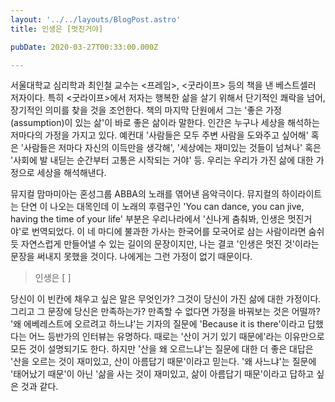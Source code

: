 ```yaml
---
layout: '../../layouts/BlogPost.astro'
title: 인생은 [멋진거야]

pubDate: 2020-03-27T00:33:00.000Z

---
```


서울대학교 심리학과 최인철 교수는 <프레임>, <굿라이프> 등의 책을 낸 베스트셀러 저자이다. 특히 <굿라이프>에서 저자는 행복한 삶을 살기 위해서 단기적인 쾌락을 넘어, 장기적인 의미를 찾을 것을 조언한다. 책의 마지막 단원에서 그는 '좋은 가정(assumption)이 있는 삶'이 바로 좋은 삶이라 말한다. 인간은 누구나 세상을 해석하는 저마다의 가정을 가지고 있다. 예컨대 '사람들은 모두 주변 사람을 도와주고 싶어해' 혹은 '사람들은 저마다 자신의 이득만을 생각해', '세상에는 재미있는 것들이 넘쳐나' 혹은 '사회에 발 내딛는 순간부터 고통은 시작되는 거야' 등. 우리는 우리가 가진 삶에 대한 가정으로 세상을 해석해낸다. 

뮤지컬 맘마미아는 혼성그룹 ABBA의 노래를 엮어낸 음악극이다. 뮤지컬의 하이라이트는 단연 <Dancing Queen>이 나오는 대목인데 이 노래의 후렴구인 'You can dance, you can jive, having the time of your life' 부분은 우리나라에서 '신나게 춤춰봐, 인생은 멋진거야'로 번역되었다. 이 네 마디에 불과한 가사는 한국어를 모국어로 삼는 사람이라면 숨쉬듯 자연스럽게 만들어낼 수 있는 길이의 문장이지만, 나는 결코 '인생은 멋진 것'이라는 문장을 써내지 못했을 것이다. 나에게는 그런 가정이 없기 때문이다.

> 인생은 [               ]

당신이 이 빈칸에 채우고 싶은 말은 무엇인가? 그것이 당신이 가진 삶에 대한 가정이다. 그리고 그 문장에 당신은 만족하는가? 만족할 수 없다면 가정을 바꿔보는 것은 어떨까? '왜 에베레스트에 오르려고 하느냐'는 기자의 질문에 'Because it is there'이라고 답했다는 어느 등반가의 인터뷰는 유명하다. 때로는 '산이 거기 있기 때문에'라는 이유만으로 모든 것이 설명되기도 한다. 하지만 '산을 왜 오르느냐'는 질문에 대한 더 좋은 대답은 '산을 오르는 것이 재미있고, 산이 아름답기 때문'이라고 믿는다. '왜 사느냐'는 질문에 '태어났기 때문'이 아닌 '삶을 사는 것이 재미있고, 삶이 아름답기 때문'이라고 답하고 싶은 것과 같다.